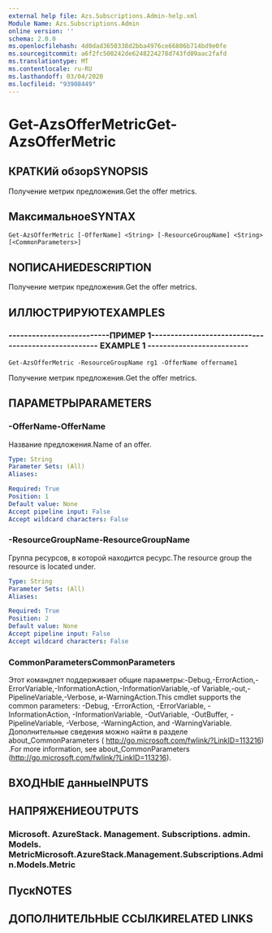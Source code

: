 ```yaml
---
external help file: Azs.Subscriptions.Admin-help.xml
Module Name: Azs.Subscriptions.Admin
online version: ''
schema: 2.0.0
ms.openlocfilehash: 4d0dad3650338d2bba4976ce66806b714bd9e0fe
ms.sourcegitcommit: a6f2fc500242de6248224278d743fd09aac2fafd
ms.translationtype: MT
ms.contentlocale: ru-RU
ms.lasthandoff: 03/04/2020
ms.locfileid: "93908449"
---
```

# <span data-ttu-id="d8a16-101">Get-AzsOfferMetric</span><span class="sxs-lookup"><span data-stu-id="d8a16-101">Get-AzsOfferMetric</span></span>

## <span data-ttu-id="d8a16-102">КРАТКИй обзор</span><span class="sxs-lookup"><span data-stu-id="d8a16-102">SYNOPSIS</span></span>
<span data-ttu-id="d8a16-103">Получение метрик предложения.</span><span class="sxs-lookup"><span data-stu-id="d8a16-103">Get the offer metrics.</span></span>

## <span data-ttu-id="d8a16-104">Максимальное</span><span class="sxs-lookup"><span data-stu-id="d8a16-104">SYNTAX</span></span>

```
Get-AzsOfferMetric [-OfferName] <String> [-ResourceGroupName] <String> [<CommonParameters>]
```

## <span data-ttu-id="d8a16-105">NОПИСАНИЕ</span><span class="sxs-lookup"><span data-stu-id="d8a16-105">DESCRIPTION</span></span>
<span data-ttu-id="d8a16-106">Получение метрик предложения.</span><span class="sxs-lookup"><span data-stu-id="d8a16-106">Get the offer metrics.</span></span>

## <span data-ttu-id="d8a16-107">ИЛЛЮСТРИРУЮТ</span><span class="sxs-lookup"><span data-stu-id="d8a16-107">EXAMPLES</span></span>

### <span data-ttu-id="d8a16-108">--------------------------ПРИМЕР 1--------------------------</span><span class="sxs-lookup"><span data-stu-id="d8a16-108">-------------------------- EXAMPLE 1 --------------------------</span></span>
```
Get-AzsOfferMetric -ResourceGroupName rg1 -OfferName offername1
```

<span data-ttu-id="d8a16-109">Получение метрик предложения.</span><span class="sxs-lookup"><span data-stu-id="d8a16-109">Get the offer metrics.</span></span>

## <span data-ttu-id="d8a16-110">ПАРАМЕТРЫ</span><span class="sxs-lookup"><span data-stu-id="d8a16-110">PARAMETERS</span></span>

### <span data-ttu-id="d8a16-111">-OfferName</span><span class="sxs-lookup"><span data-stu-id="d8a16-111">-OfferName</span></span>
<span data-ttu-id="d8a16-112">Название предложения.</span><span class="sxs-lookup"><span data-stu-id="d8a16-112">Name of an offer.</span></span>

```yaml
Type: String
Parameter Sets: (All)
Aliases: 

Required: True
Position: 1
Default value: None
Accept pipeline input: False
Accept wildcard characters: False
```

### <span data-ttu-id="d8a16-113">-ResourceGroupName</span><span class="sxs-lookup"><span data-stu-id="d8a16-113">-ResourceGroupName</span></span>
<span data-ttu-id="d8a16-114">Группа ресурсов, в которой находится ресурс.</span><span class="sxs-lookup"><span data-stu-id="d8a16-114">The resource group the resource is located under.</span></span>

```yaml
Type: String
Parameter Sets: (All)
Aliases: 

Required: True
Position: 2
Default value: None
Accept pipeline input: False
Accept wildcard characters: False
```

### <span data-ttu-id="d8a16-115">CommonParameters</span><span class="sxs-lookup"><span data-stu-id="d8a16-115">CommonParameters</span></span>
<span data-ttu-id="d8a16-116">Этот командлет поддерживает общие параметры:-Debug,-ErrorAction,-ErrorVariable,-InformationAction,-InformationVariable,-of Variable,-out,-PipelineVariable,-Verbose, и-WarningAction.</span><span class="sxs-lookup"><span data-stu-id="d8a16-116">This cmdlet supports the common parameters: -Debug, -ErrorAction, -ErrorVariable, -InformationAction, -InformationVariable, -OutVariable, -OutBuffer, -PipelineVariable, -Verbose, -WarningAction, and -WarningVariable.</span></span> <span data-ttu-id="d8a16-117">Дополнительные сведения можно найти в разделе about_CommonParameters ( http://go.microsoft.com/fwlink/?LinkID=113216) .</span><span class="sxs-lookup"><span data-stu-id="d8a16-117">For more information, see about_CommonParameters (http://go.microsoft.com/fwlink/?LinkID=113216).</span></span>

## <span data-ttu-id="d8a16-118">ВХОДНЫЕ данные</span><span class="sxs-lookup"><span data-stu-id="d8a16-118">INPUTS</span></span>

## <span data-ttu-id="d8a16-119">НАПРЯЖЕНИЕ</span><span class="sxs-lookup"><span data-stu-id="d8a16-119">OUTPUTS</span></span>

### <span data-ttu-id="d8a16-120">Microsoft. AzureStack. Management. Subscriptions. admin. Models. Metric</span><span class="sxs-lookup"><span data-stu-id="d8a16-120">Microsoft.AzureStack.Management.Subscriptions.Admin.Models.Metric</span></span>

## <span data-ttu-id="d8a16-121">Пуск</span><span class="sxs-lookup"><span data-stu-id="d8a16-121">NOTES</span></span>

## <span data-ttu-id="d8a16-122">ДОПОЛНИТЕЛЬНЫЕ ССЫЛКИ</span><span class="sxs-lookup"><span data-stu-id="d8a16-122">RELATED LINKS</span></span>

